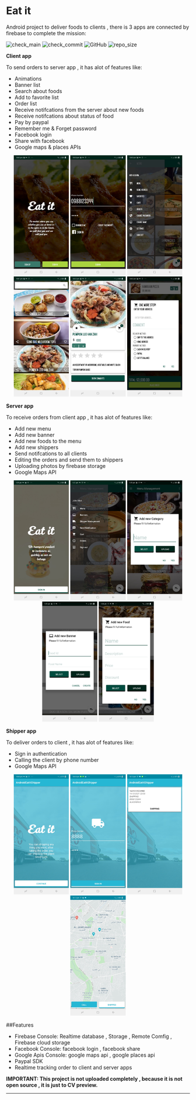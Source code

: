 # Eat it

Android project to deliver foods to clients , there is 3 apps are connected by firebase to complete the mission:


![check_main](https://img.shields.io/github/checks-status/ABDULKARIMALBAIK/eat_it/main?color=green&label=check_main&logo=github&style=flat-square)
![check_commit](https://img.shields.io/github/checks-status/ABDULKARIMALBAIK/eat_it/main?color=blue&label=check_commit&logo=github&style=flat-square)
![GitHub](https://img.shields.io/github/license/ABDULKARIMALBAIK/eat_it?color=yellow&label=license&logo=github&style=flat-square)
![repo_size](https://img.shields.io/github/languages/code-size/ABDULKARIMALBAIK/eat_it?color=red&label=repo_size&logo=github&style=flat-square)



**Client app**

To send orders to server app , it has alot of features like:

- Animations
- Banner list
- Search about foods
- Add to favorite list
- Order list
- Receive notifcations from the server about new foods
- Receive notifcations about status of food
- Pay by paypal
- Remember me & Forget password
- Facebook login
- Share with facebook
- Google maps & places APIs




<div align="center">
<img src="https://github.com/ABDULKARIMALBAIK/eat_it/raw/main/screenshots/client/Eatit_client1.jpg" width="30%" height="30%" alt="client1"/>
<img src="https://github.com/ABDULKARIMALBAIK/eat_it/raw/main/screenshots/client/Eatit_client2.jpg" width="30%" height="30%" alt="client2"/>
<img src="https://github.com/ABDULKARIMALBAIK/eat_it/raw/main/screenshots/client/Eatit_client3.jpg" width="30%" height="30%" alt="client3"/>
<img src="https://github.com/ABDULKARIMALBAIK/eat_it/raw/main/screenshots/client/Eatit_client4.jpg" width="30%" height="30%" alt="client4"/>
<img src="https://github.com/ABDULKARIMALBAIK/eat_it/raw/main/screenshots/client/Eatit_client5.jpg" width="30%" height="30%" alt="client5"/>
<img src="https://github.com/ABDULKARIMALBAIK/eat_it/raw/main/screenshots/client/Eatit_client6.jpg" width="30%" height="30%" alt="client6"/>
</div>



**Server app**

To receive orders from client app , it has alot of features like:

- Add new menu
- Add new banner
- Add new foods to the menu
- Add new shippers
- Send notifcations to all clients
- Editing the orders and send them to shippers
- Uploading photos by firebase storage
- Google Maps API



<div align="center">
<img src="https://github.com/ABDULKARIMALBAIK/eat_it/raw/main/screenshots/server/Eatit_server1.jpg" width="30%" height="30%" alt="server1"/>
<img src="https://github.com/ABDULKARIMALBAIK/eat_it/raw/main/screenshots/server/Eatit_server2.jpg" width="30%" height="30%" alt="server2"/>
<img src="https://github.com/ABDULKARIMALBAIK/eat_it/raw/main/screenshots/server/Eatit_server3.jpg" width="30%" height="30%" alt="server3"/>
<img src="https://github.com/ABDULKARIMALBAIK/eat_it/raw/main/screenshots/server/Eatit_server4.jpg" width="30%" height="30%" alt="server4"/>
<img src="https://github.com/ABDULKARIMALBAIK/eat_it/raw/main/screenshots/server/Eatit_server5.jpg" width="30%" height="30%" alt="server5"/>
</div>



**Shipper app**

To deliver orders to client , it has alot of features like:

- Sign in authentication
- Calling the client by phone number
- Google Maps API



<div align="center">
<img src="https://github.com/ABDULKARIMALBAIK/eat_it/raw/main/screenshots/shipper/Eatit_shipper1.jpg" width="30%" height="30%" alt="shipper1"/>
<img src="https://github.com/ABDULKARIMALBAIK/eat_it/raw/main/screenshots/shipper/Eatit_shipper2.jpg" width="30%" height="30%" alt="shipper2"/>
<img src="https://github.com/ABDULKARIMALBAIK/eat_it/raw/main/screenshots/shipper/Eatit_shipper3.jpg" width="30%" height="30%" alt="shipper3"/>
<img src="https://github.com/ABDULKARIMALBAIK/eat_it/raw/main/screenshots/shipper/Eatit_shipper4.jpg" width="30%" height="30%" alt="shipper4"/>
</div>



##Features

- Firebase Console: Realtime database , Storage , Remote Comfig , Firebase cloud storage
- Facebook Console: facebook login , facebook share
- Google Apis Console: google maps api , google places api
- Paypal SDK
- Realtime tracking order to client and server apps



**IMPORTANT: This project is not uploaded completely , because it is not open source , it is just to CV preview.**

---
